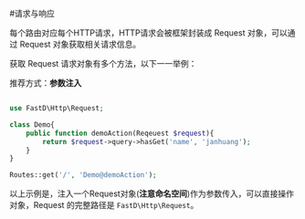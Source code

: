 #请求与响应

每个路由对应每个HTTP请求，HTTP请求会被框架封装成 Request 对象，可以通过 Request 对象获取相关请求信息。

获取 Request 请求对象有多个方法，以下一一举例：

推荐方式：**参数注入**

```php

use FastD\Http\Request;

class Demo{
    public function demoAction(Reqeuest $request){
        return $request->query->hasGet('name', 'janhuang');
    }
}

Routes::get('/', 'Demo@demoAction');
```

以上示例是，注入一个Request对象(**注意命名空间**)作为参数传入，可以直接操作对象，Request 的完整路径是 `FastD\Http\Request`。



